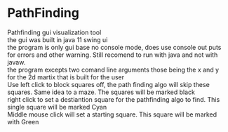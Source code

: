 # PathFinding
Pathfinding gui visualization tool <br>
the gui was built in java 11 swing ui <br>
the program is only gui base no console mode, does use console out puts for errors and other warning. Still recomend to run with java and not with javaw. <br>
the program excepts two comand line arguments those being the x and y for the 2d martix that is built for the user <br>
Use left click to block squares off, the path finding algo will skip these squares. Same idea to a maze. The squares will be marked black<br>
right click to set a destiantion square for the pathfinding algo to find. This single square will be marked Cyan<br>
Middle mouse click will set a starting square. This square will be marked with Green <br>
